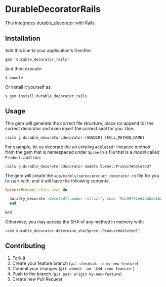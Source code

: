 # DurableDecoratorRails

This integrates [durable_decorator](https://github.com/jumph4x/durable_decorator) with Rails.

## Installation

Add this line to your application's Gemfile:

    gem 'durable_decorator_rails'

And then execute:

    $ bundle

Or install it yourself as:

    $ gem install durable_decorator_rails

## Usage
This gem will generate the correct file structure, place (or append to) the correct decorator and even insert the correct seal for you. Use:
```shell
rails g durable_decorator:decorator [SUBDIR] [FULL_METHOD_NAME]
```

For example, let us decorate the an existing ```#deleted?``` instance method from the gem that is namespaced under ```Spree``` in a file that is a *model* called ```Product```. Just run:
```shell
rails g durable_decorator:decorator models Spree::Product#deleted?
```

The gem will create the ```app/models/spree/product_decorator.rb``` file for you to start with, and it will have the following contents:
```ruby
Spree::Product.class_eval do  

  durably_decorate :deleted?, mode: 'strict', sha: '9dc99742ed3ebbdd5b2cbd7c3c93d730e5244e72' do 
  end  

end

```

Otherwise, you may access the SHA of any method in memory with:
```shell
rake durable_decorator:determine_sha[Spree::Product#deleted?]
```

## Contributing

1. Fork it
2. Create your feature branch (`git checkout -b my-new-feature`)
3. Commit your changes (`git commit -am 'Add some feature'`)
4. Push to the branch (`git push origin my-new-feature`)
5. Create new Pull Request
